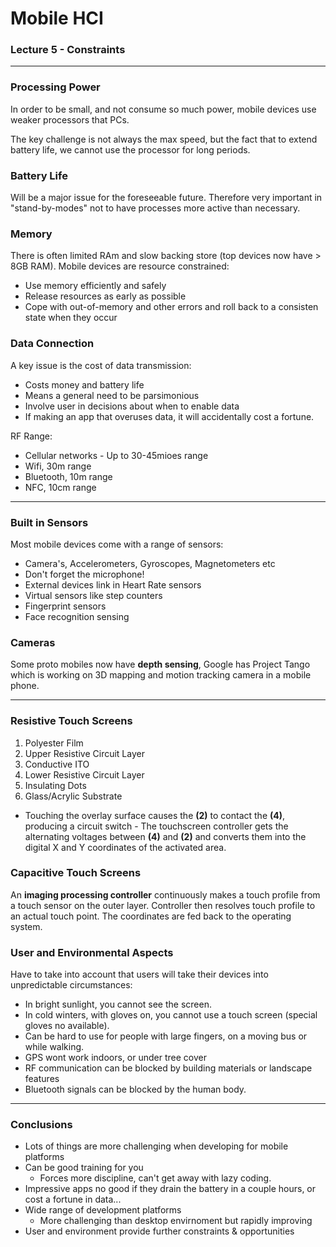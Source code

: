 # Mobile HCI
### Lecture 5 - Constraints
---

### Processing Power

In order to be small, and not consume so much power, mobile devices use weaker processors that PCs.

The key challenge is not always the max speed, but the fact that to extend battery life, we cannot use the processor for long periods.

### Battery Life

Will be a major issue for the foreseeable future. Therefore very important in "stand-by-modes" not to have processes more active than necessary. 

### Memory

There is often limited RAm and slow backing store (top devices now have > 8GB RAM). Mobile devices are resource constrained:
- Use memory efficiently and safely
- Release resources as early as possible
- Cope with out-of-memory and other errors and roll back to a consisten state when they occur

### Data Connection

A key issue is the cost of data transmission:
- Costs money and battery life
- Means a general need to be parsimonious
- Involve user in decisions about when to enable data
- If making an app that overuses data, it will accidentally cost a fortune.

RF Range:
- Cellular networks - Up to 30-45mioes range
- Wifi, 30m range
- Bluetooth, 10m range
- NFC, 10cm range

---

### Built in Sensors

Most mobile devices come with a range of sensors:
- Camera's, Accelerometers, Gyroscopes, Magnetometers etc
- Don't forget the microphone!
- External devices link in Heart Rate sensors
- Virtual sensors like step counters
- Fingerprint sensors
- Face recognition sensing

### Cameras

Some proto mobiles now have **depth sensing**, Google has Project Tango which is working on 3D mapping and motion tracking camera in a mobile phone.

---

### Resistive Touch Screens

1. Polyester Film
2. Upper Resistive Circuit Layer
3. Conductive ITO
4. Lower Resistive Circuit Layer
5. Insulating Dots
6. Glass/Acrylic Substrate
- Touching the overlay surface causes the **(2)** to contact the **(4)**, producing a circuit switch - The touchscreen controller gets the alternating voltages between **(4)** and **(2)** and converts them into the digital X and Y coordinates of the activated area.

### Capacitive Touch Screens

An **imaging processing controller** continuously makes a touch profile from a touch sensor on the outer layer. Controller then resolves touch profile to an actual touch point. The coordinates are fed back to the operating system. 


### User and Environmental Aspects

Have to take into account that users will take their devices into unpredictable circumstances:

- In bright sunlight, you cannot see the screen.
- In cold winters, with gloves on, you cannot use a touch screen (special gloves no available).
- Can be hard to use for people with large fingers, on a moving bus or while walking.
- GPS wont work indoors, or under tree cover
- RF communication can be blocked by building materials or landscape features
- Bluetooth signals can be blocked by the human body.

---

### Conclusions

- Lots of things are more challenging when developing for mobile platforms
- Can be good training for you
    - Forces more discipline, can't get away with lazy coding.
- Impressive apps no good if they drain the battery in a couple hours, or cost a fortune in data...
- Wide range of development platforms
    - More challenging than desktop envirnoment but rapidly improving 
- User and environment provide further constraints & opportunities
